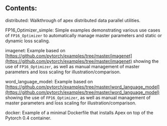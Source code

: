 ## Contents:

distributed:  Walkthrough of apex distributed data parallel utilities.

FP16_Optimizer_simple:  Simple examples demonstrating various use cases of `FP16_Optimizer` to automatically manage master parameters and static or dynamic loss scaling.

imagenet:  Example based on [https://github.com/pytorch/examples/tree/master/imagenet](https://github.com/pytorch/examples/tree/master/imagenet) showing the use of `FP16_Optimizer`, as well as manual management of master parameters and loss scaling for illustration/comparison.

word_language_model:  Example based on [https://github.com/pytorch/examples/tree/master/word_language_model](https://github.com/pytorch/examples/tree/master/word_language_model) showing the use of `FP16_Optimizer`, as well as manual management of master parameters and loss scaling for illustration/comparison.

docker:  Example of a minimal Dockerfile that installs Apex on top of the Pytorch 0.4 container.
